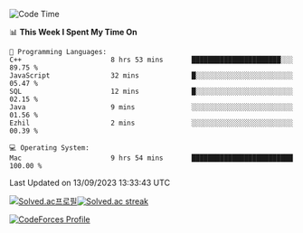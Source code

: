 
<!--START_SECTION:waka-->
![Code Time](http://img.shields.io/badge/Code%20Time-3%2C014%20hrs%2036%20mins-blue)

📊 **This Week I Spent My Time On** 

```text
💬 Programming Languages: 
C++                      8 hrs 53 mins       ██████████████████████░░░   89.75 % 
JavaScript               32 mins             █░░░░░░░░░░░░░░░░░░░░░░░░   05.47 % 
SQL                      12 mins             █░░░░░░░░░░░░░░░░░░░░░░░░   02.15 % 
Java                     9 mins              ░░░░░░░░░░░░░░░░░░░░░░░░░   01.56 % 
Ezhil                    2 mins              ░░░░░░░░░░░░░░░░░░░░░░░░░   00.39 % 

💻 Operating System: 
Mac                      9 hrs 54 mins       █████████████████████████   100.00 % 
```


 Last Updated on 13/09/2023 13:33:43 UTC
<!--END_SECTION:waka-->


[![Solved.ac프로필](http://mazassumnida.wtf/api/generate_badge?boj=hckim96)](https://solved.ac/hckim96)[![Solved.ac streak](http://mazandi.herokuapp.com/api?handle=hckim96&theme=dark)](https://solved.ac/hckim96)


[![CodeForces Profile](https://cf.leed.at?id=hckim96)](https://codeforces.com/profile/hckim96)

